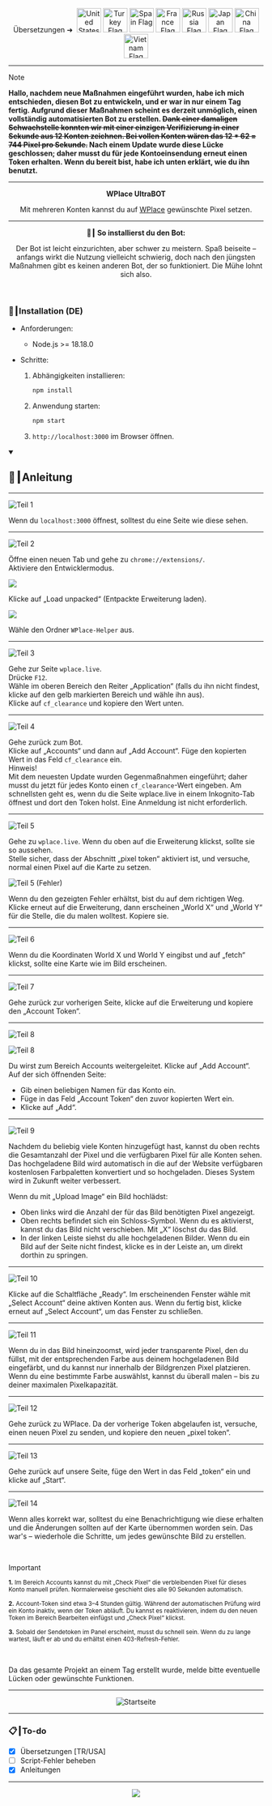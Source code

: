 <p align="center">
  Übersetzungen ➜&nbsp;
  <a href="../README.md"><img src="https://flagcdn.com/256x192/us.png" width="48" alt="United States Flag"></a>
  <a href="TR.md"><img src="https://flagcdn.com/256x192/tr.png" width="48" alt="Turkey Flag"></a>
  <a href="ES.md"><img src="https://flagcdn.com/256x192/es.png" width="48" alt="Spain Flag"></a>
  <a href="FR.md"><img src="https://flagcdn.com/256x192/fr.png" width="48" alt="France Flag"></a>
  <a href="RU.md"><img src="https://flagcdn.com/256x192/ru.png" width="48" alt="Russia Flag"></a>
  <a href="JA.md"><img src="https://flagcdn.com/256x192/jp.png" width="48" alt="Japan Flag"></a>
  <a href="CN.md"><img src="https://flagcdn.com/256x192/cn.png" width="48" alt="China Flag"></a>
  <a href="VN.md"><img src="https://flagcdn.com/256x192/vn.png" width="48" alt="Vietnam Flag"></a>
</p>

---

> [!NOTE]
> **Hallo, nachdem neue Maßnahmen eingeführt wurden, habe ich mich entschieden, diesen Bot zu entwickeln, und er war in nur einem Tag fertig. Aufgrund dieser Maßnahmen scheint es derzeit unmöglich, einen vollständig automatisierten Bot zu erstellen. ~~Dank einer damaligen Schwachstelle konnten wir mit einer einzigen Verifizierung in einer Sekunde aus 12 Konten zeichnen. Bei vollen Konten wären das 12 * 62 = <strong>744</strong> Pixel pro Sekunde.~~ Nach einem Update wurde diese Lücke geschlossen; daher musst du für jede Kontoeinsendung erneut einen Token erhalten. Wenn du bereit bist, habe ich unten erklärt, wie du ihn benutzt.**

---

<p align="center"><strong>WPlace UltraBOT</strong></p>

<p align="center">
  Mit mehreren Konten kannst du auf <a href="https://wplace.live" target="_blank">WPlace</a> gewünschte Pixel setzen.
 </p>

---

<p align="center"><strong>🚀┃ So installierst du den Bot:</strong></p>

<p align="center">
  Der Bot ist leicht einzurichten, aber schwer zu meistern. Spaß beiseite – anfangs wirkt die Nutzung vielleicht schwierig, doch nach den jüngsten Maßnahmen gibt es keinen anderen Bot, der so funktioniert. Die Mühe lohnt sich also.
 </p>

<br>

### 🔧┃Installation (DE)

- Anforderungen:
  - Node.js >= 18.18.0

- Schritte:
  1. Abhängigkeiten installieren:
     
     ```bash
     npm install
     ```
  2. Anwendung starten:
     
     ```bash
     npm start
     ```
  3. `http://localhost:3000` im Browser öffnen.

<details open>
  <summary><h2>📖┃Anleitung</h2></summary>

---

![Teil 1](https://i.imgur.com/yS9093x.png)

Wenn du `localhost:3000` öffnest, solltest du eine Seite wie diese sehen.<br>

---

![Teil 2](https://i.imgur.com/taF0I2T.png)

Öffne einen neuen Tab und gehe zu `chrome://extensions/`.<br>
Aktiviere den Entwicklermodus.<br>

![](https://i.imgur.com/oe42A42.png)

Klicke auf „Load unpacked“ (Entpackte Erweiterung laden).<br>

![](https://i.imgur.com/jPyzOr3.png)

Wähle den Ordner `WPlace-Helper` aus.<br>

---

![Teil 3](https://i.imgur.com/YVyvw3a.png)

Gehe zur Seite `wplace.live`.<br>
Drücke `F12`.<br>
Wähle im oberen Bereich den Reiter „Application“ (falls du ihn nicht findest, klicke auf den gelb markierten Bereich und wähle ihn aus).<br>
Klicke auf `cf_clearance` und kopiere den Wert unten.<br>

---

![Teil 4](https://i.imgur.com/sJvyiC6.png)

Gehe zurück zum Bot.<br>
Klicke auf „Accounts“ und dann auf „Add Account“. Füge den kopierten Wert in das Feld `cf_clearance` ein.<br>
Hinweis!<br>
Mit dem neuesten Update wurden Gegenmaßnahmen eingeführt; daher musst du jetzt für jedes Konto einen `cf_clearance`-Wert eingeben. Am schnellsten geht es, wenn du die Seite wplace.live in einem Inkognito-Tab öffnest und dort den Token holst. Eine Anmeldung ist nicht erforderlich.

---

![Teil 5](https://i.imgur.com/vJkPMx8.png)

Gehe zu `wplace.live`. Wenn du oben auf die Erweiterung klickst, sollte sie so aussehen.<br>
Stelle sicher, dass der Abschnitt „pixel token“ aktiviert ist, und versuche, normal einen Pixel auf die Karte zu setzen.<br>

![Teil 5 (Fehler)](https://i.imgur.com/uZmJDad.png)

Wenn du den gezeigten Fehler erhältst, bist du auf dem richtigen Weg. Klicke erneut auf die Erweiterung, dann erscheinen „World X“ und „World Y“ für die Stelle, die du malen wolltest. Kopiere sie.<br>

---

![Teil 6](https://i.imgur.com/LniE1E8.png)

Wenn du die Koordinaten World X und World Y eingibst und auf „fetch“ klickst, sollte eine Karte wie im Bild erscheinen.<br>

---

![Teil 7](https://i.imgur.com/vJkPMx8.png)

Gehe zurück zur vorherigen Seite, klicke auf die Erweiterung und kopiere den „Account Token“.

---

![Teil 8](https://i.imgur.com/8sjhH1L.png)

![Teil 8](https://i.imgur.com/jf6W8NV.png)

Du wirst zum Bereich Accounts weitergeleitet. Klicke auf „Add Account“. Auf der sich öffnenden Seite:
- Gib einen beliebigen Namen für das Konto ein.
- Füge in das Feld „Account Token“ den zuvor kopierten Wert ein.
- Klicke auf „Add“.

---

![Teil 9](https://i.imgur.com/DJUEywj.png)

Nachdem du beliebig viele Konten hinzugefügt hast, kannst du oben rechts die Gesamtanzahl der Pixel und die verfügbaren Pixel für alle Konten sehen.<br>
Das hochgeladene Bild wird automatisch in die auf der Website verfügbaren kostenlosen Farbpaletten konvertiert und so hochgeladen. Dieses System wird in Zukunft weiter verbessert.

Wenn du mit „Upload Image“ ein Bild hochlädst:

- Oben links wird die Anzahl der für das Bild benötigten Pixel angezeigt.
- Oben rechts befindet sich ein Schloss-Symbol. Wenn du es aktivierst, kannst du das Bild nicht verschieben. Mit „X“ löschst du das Bild.
- In der linken Leiste siehst du alle hochgeladenen Bilder. Wenn du ein Bild auf der Seite nicht findest, klicke es in der Leiste an, um direkt dorthin zu springen.

---

![Teil 10](https://i.imgur.com/Dzt1p3o.png)

Klicke auf die Schaltfläche „Ready“. Im erscheinenden Fenster wähle mit „Select Account“ deine aktiven Konten aus. Wenn du fertig bist, klicke erneut auf „Select Account“, um das Fenster zu schließen.

---

![Teil 11](https://i.imgur.com/QKJRVL9.png)

Wenn du in das Bild hineinzoomst, wird jeder transparente Pixel, den du füllst, mit der entsprechenden Farbe aus deinem hochgeladenen Bild eingefärbt, und du kannst nur innerhalb der Bildgrenzen Pixel platzieren. Wenn du eine bestimmte Farbe auswählst, kannst du überall malen – bis zu deiner maximalen Pixelkapazität.

---

![Teil 12](https://i.imgur.com/vJkPMx8.png)

Gehe zurück zu WPlace. Da der vorherige Token abgelaufen ist, versuche, einen neuen Pixel zu senden, und kopiere den neuen „pixel token“.

---

![Teil 13](https://i.imgur.com/wDp07pH.png)

Gehe zurück auf unsere Seite, füge den Wert in das Feld „token“ ein und klicke auf „Start“.

---

![Teil 14](https://i.imgur.com/iQTH5TR.png)

Wenn alles korrekt war, solltest du eine Benachrichtigung wie diese erhalten und die Änderungen sollten auf der Karte übernommen worden sein. Das war's – wiederhole die Schritte, um jedes gewünschte Bild zu erstellen.

</details>

<br>

> [!IMPORTANT]
> <p><sub><strong>1.</strong> Im Bereich Accounts kannst du mit „Check Pixel“ die verbleibenden Pixel für dieses Konto manuell prüfen. Normalerweise geschieht dies alle 90 Sekunden automatisch.</sub></p>
> <p><sub><strong>2.</strong> Account-Token sind etwa 3–4 Stunden gültig. Während der automatischen Prüfung wird ein Konto inaktiv, wenn der Token abläuft. Du kannst es reaktivieren, indem du den neuen Token im Bereich Bearbeiten einfügst und „Check Pixel“ klickst.</sub></p>
> <p><sub><strong>3.</strong> Sobald der Sendetoken im Panel erscheint, musst du schnell sein. Wenn du zu lange wartest, läuft er ab und du erhältst einen 403-Refresh-Fehler.</sub></p>

<br>

Da das gesamte Projekt an einem Tag erstellt wurde, melde bitte eventuelle Lücken oder gewünschte Funktionen.

---

<p align="center">
  <img src="https://i.imgur.com/msR5dM9.png" alt="Startseite"/>
</p>

---

### 📋┃To-do

- [x] Übersetzungen [TR/USA]
- [ ] Script-Fehler beheben
- [x] Anleitungen

---

<p align="center">
  <a href="#"><img src="https://komarev.com/ghpvc/?username=xacter&repo=WPlace-UltraBOT&style=for-the-badge&label=Views:&color=gray"/></a>
</p>



